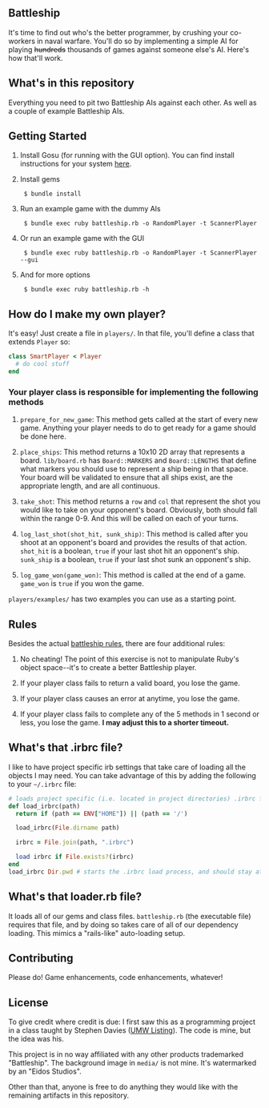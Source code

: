 ## Battleship
It's time to find out who's the better programmer, by crushing your co-workers in naval warfare. You'll do so by implementing a simple AI for playing ~~hundreds~~ thousands of games against someone else's AI. Here's how that'll work.

## What's in this repository
Everything you need to pit two Battleship AIs against each other. As well as a couple of example Battleship AIs.

## Getting Started
1. Install Gosu (for running with the GUI option). You can find install instructions for your system [here](https://github.com/gosu/gosu/wiki).

2. Install gems
    
        $ bundle install

3. Run an example game with the dummy AIs

        $ bundle exec ruby battleship.rb -o RandomPlayer -t ScannerPlayer

4. Or run an example game with the GUI
    
        $ bundle exec ruby battleship.rb -o RandomPlayer -t ScannerPlayer --gui

5. And for more options
    
        $ bundle exec ruby battleship.rb -h

## How do I make my own player?
It's easy! Just create a file in `players/`. In that file, you'll define a class that extends `Player` so:

```ruby
class SmartPlayer < Player
  # do cool stuff
end
```

### Your player class is responsible for implementing the following methods

1. `prepare_for_new_game`: This method gets called at the start of every new game. Anything your player needs to do to get ready for a game should be done here.

2. `place_ships`: This method returns a 10x10 2D array that represents a board. `lib/board.rb` has `Board::MARKERS` and `Board::LENGTHS` that define what markers you should use to represent a ship being in that space. Your board will be validated to ensure that all ships exist, are the appropriate length, and are all continuous.

3. `take_shot`: This method returns a `row` and `col` that represent the shot you would like to take on your opponent's board. Obviously, both should fall within the range 0-9. And this will be called on each of your turns.

4. `log_last_shot(shot_hit, sunk_ship)`: This method is called after you shoot at an opponent's board and provides the results of that action. `shot_hit` is a boolean, `true` if your last shot hit an opponent's ship. `sunk_ship` is a boolean, `true` if your last shot sunk an opponent's ship.

5. `log_game_won(game_won)`: This method is called at the end of a game. `game_won` is `true` if you won the game.

`players/examples/` has two examples you can use as a starting point.

## Rules
Besides the actual [battleship rules](https://en.wikipedia.org/wiki/Battleship_(game)), there are four additional rules:

1. No cheating! The point of this exercise is not to manipulate Ruby's object space--it's to create a better Battleship player.

2. If your player class fails to return a valid board, you lose the game.

3. If your player class causes an error at anytime, you lose the game.

4. If your player class fails to complete any of the 5 methods in 1 second or less, you lose the game. **I may adjust this to a shorter timeout.**

## What's that .irbrc file?
I like to have project specific irb settings that take care of loading all the objects I may need. You can take advantage of this by adding the following to your `~/.irbrc` file:

```ruby
# loads project specific (i.e. located in project directories) .irbrc files
def load_irbrc(path)
  return if (path == ENV["HOME"]) || (path == '/')

  load_irbrc(File.dirname path)

  irbrc = File.join(path, ".irbrc")

  load irbrc if File.exists?(irbrc)
end
load_irbrc Dir.pwd # starts the .irbrc load process, and should stay at the bottom
```

## What's that loader.rb file?
It loads all of our gems and class files. `battleship.rb` (the executable file) requires that file, and by doing so takes care of all of our dependency loading. This mimics a "rails-like" auto-loading setup. 

## Contributing
Please do! Game enhancements, code enhancements, whatever!

## License
To give credit where credit is due: I first saw this as a programming project in a class taught by Stephen Davies ([UMW Listing](http://www.umw.edu/directory/employee/stephen-davies/)). The code is mine, but the idea was his.

This project is in no way affiliated with any other products trademarked "Battleship". The background image in `media/` is not mine. It's watermarked by an "Eidos Studios". 

Other than that, anyone is free to do anything they would like with the remaining artifacts in this repository.